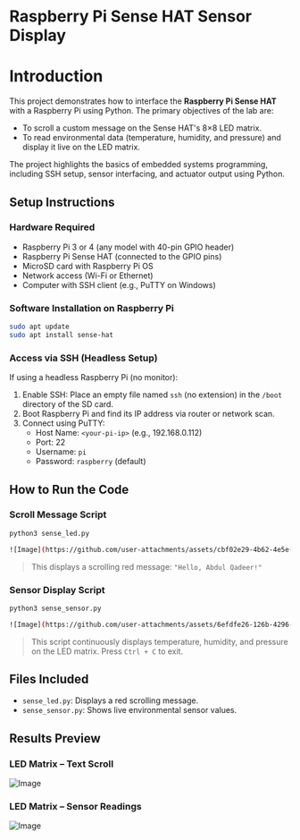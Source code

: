 # Raspberry Pi Sense HAT Sensor Display 

# Introduction

This project demonstrates how to interface the **Raspberry Pi Sense HAT** with a Raspberry Pi using Python. The primary objectives of the lab are:

- To scroll a custom message on the Sense HAT's 8×8 LED matrix.
- To read environmental data (temperature, humidity, and pressure) and display it live on the LED matrix.

The project highlights the basics of embedded systems programming, including SSH setup, sensor interfacing, and actuator output using Python.


##  Setup Instructions

###  Hardware Required
- Raspberry Pi 3 or 4 (any model with 40-pin GPIO header)
- Raspberry Pi Sense HAT (connected to the GPIO pins)
- MicroSD card with Raspberry Pi OS
- Network access (Wi-Fi or Ethernet)
- Computer with SSH client (e.g., PuTTY on Windows)

### Software Installation on Raspberry Pi

```bash
sudo apt update
sudo apt install sense-hat
```

### Access via SSH (Headless Setup)

If using a headless Raspberry Pi (no monitor):
1. Enable SSH: Place an empty file named `ssh` (no extension) in the `/boot` directory of the SD card.
2. Boot Raspberry Pi and find its IP address via router or network scan.
3. Connect using PuTTY:
    - Host Name: `<your-pi-ip>` (e.g., 192.168.0.112)
    - Port: 22
    - Username: `pi`
    - Password: `raspberry` (default)


##  How to Run the Code

### Scroll Message Script

```bash
python3 sense_led.py

![Image](https://github.com/user-attachments/assets/cbf02e29-4b62-4e5e-8a89-4919c1498fb5)
```

> This displays a scrolling red message: `"Hello, Abdul Qadeer!"`

###  Sensor Display Script

```bash
python3 sense_sensor.py

![Image](https://github.com/user-attachments/assets/6efdfe26-126b-4296-ad34-a64415303adf)

```

> This script continuously displays temperature, humidity, and pressure on the LED matrix. Press `Ctrl + C` to exit.


##  Files Included

- `sense_led.py`: Displays a red scrolling message.
- `sense_sensor.py`: Shows live environmental sensor values.


##   Results Preview

###  LED Matrix – Text Scroll

![Image](https://github.com/user-attachments/assets/47d6b416-0729-4521-a540-335fd88bdeef)


###   LED Matrix – Sensor Readings

![Image](https://github.com/user-attachments/assets/7d5c570e-5d63-4e72-92ec-cc1689431312)




